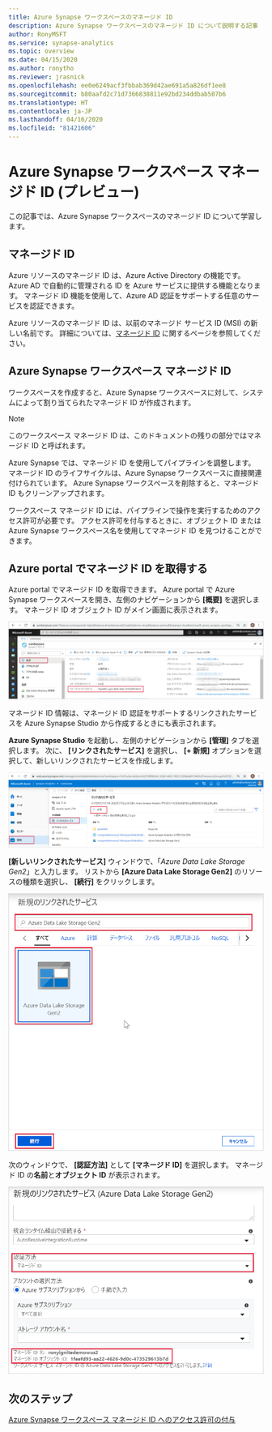 ```yaml
---
title: Azure Synapse ワークスペースのマネージド ID
description: Azure Synapse ワークスペースのマネージド ID について説明する記事
author: RonyMSFT
ms.service: synapse-analytics
ms.topic: overview
ms.date: 04/15/2020
ms.author: ronytho
ms.reviewer: jrasnick
ms.openlocfilehash: ee0e6249acf3fbbab369d42ae691a5a826df1ee8
ms.sourcegitcommit: b80aafd2c71d7366838811e92bd234ddbab507b6
ms.translationtype: HT
ms.contentlocale: ja-JP
ms.lasthandoff: 04/16/2020
ms.locfileid: "81421606"
---
```

# <a name="azure-synapse-workspace-managed-identity-preview"></a>Azure Synapse ワークスペース マネージド ID (プレビュー)

この記事では、Azure Synapse ワークスペースのマネージド ID について学習します。

## <a name="managed-identities"></a>マネージド ID

Azure リソースのマネージド ID は、Azure Active Directory の機能です。 Azure AD で自動的に管理される ID を Azure サービスに提供する機能となります。 マネージド ID 機能を使用して、Azure AD 認証をサポートする任意のサービスを認証できます。

Azure リソースのマネージド ID は、以前のマネージド サービス ID (MSI) の新しい名前です。 詳細については、[マネージド ID](../../active-directory/managed-identities-azure-resources/overview.md?toc=/azure/synapse-analytics/toc.json&bc=/azure/synapse-analytics/breadcrumb/toc.json) に関するページを参照してください。

## <a name="azure-synapse-workspace-managed-identity"></a>Azure Synapse ワークスペース マネージド ID

ワークスペースを作成すると、Azure Synapse ワークスペースに対して、システムによって割り当てられたマネージド ID が作成されます。

>[!NOTE]
>このワークスペース マネージド ID は、このドキュメントの残りの部分ではマネージド ID と呼ばれます。

Azure Synapse では、マネージド ID を使用してパイプラインを調整します。 マネージド ID のライフサイクルは、Azure Synapse ワークスペースに直接関連付けられています。 Azure Synapse ワークスペースを削除すると、マネージド ID もクリーンアップされます。

ワークスペース マネージド ID には、パイプラインで操作を実行するためのアクセス許可が必要です。 アクセス許可を付与するときに、オブジェクト ID または Azure Synapse ワークスペース名を使用してマネージド ID を見つけることができます。

## <a name="retrieve-managed-identity-in-azure-portal"></a>Azure portal でマネージド ID を取得する

Azure portal でマネージド ID を取得できます。 Azure portal で Azure Synapse ワークスペースを開き、左側のナビゲーションから **[概要]** を選択します。 マネージド ID オブジェクト ID がメイン画面に表示されます。

![マネージド ID オブジェクト ID](./media/synapse-workspace-managed-identity/workspace-managed-identity-1.png)

マネージド ID 情報は、マネージド ID 認証をサポートするリンクされたサービスを Azure Synapse Studio から作成するときにも表示されます。

**Azure Synapse Studio** を起動し、左側のナビゲーションから **[管理]** タブを選択します。 次に、 **[リンクされたサービス]** を選択し、 **[+ 新規]** オプションを選択して、新しいリンクされたサービスを作成します。

![リンクされたサービスの作成 1](./media/synapse-workspace-managed-identity/workspace-managed-identity-2.png)

**[新しいリンクされたサービス]** ウィンドウで、「*Azure Data Lake Storage Gen2*」と入力します。 リストから **[Azure Data Lake Storage Gen2]** のリソースの種類を選択し、 **[続行]** をクリックします。

![リンクされたサービスの作成 2](./media/synapse-workspace-managed-identity/workspace-managed-identity-3.png)

次のウィンドウで、 **[認証方法]** として **[マネージド ID]** を選択します。 マネージド ID の**名前**と**オブジェクト ID** が表示されます。

![リンクされたサービスの作成 3](./media/synapse-workspace-managed-identity/workspace-managed-identity-4.png)

## <a name="next-steps"></a>次のステップ

[Azure Synapse ワークスペース マネージド ID へのアクセス許可の付与](./how-to-grant-workspace-managed-identity-permissions.md)

